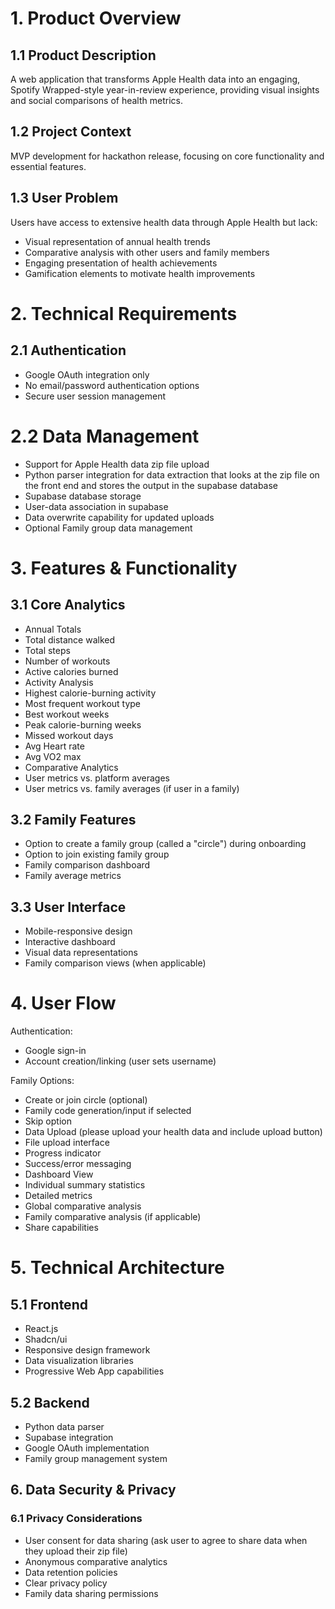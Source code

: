 <title>Product Requirements Document: Health Year in Review</title>

# 1. Product Overview

## 1.1 Product Description

A web application that transforms Apple Health data into an engaging, Spotify Wrapped-style year-in-review experience, providing visual insights and social comparisons of health metrics.

## 1.2 Project Context
MVP development for hackathon release, focusing on core functionality and essential features.

## 1.3 User Problem

Users have access to extensive health data through Apple Health but lack:
- Visual representation of annual health trends
- Comparative analysis with other users and family members
- Engaging presentation of health achievements
- Gamification elements to motivate health improvements

# 2. Technical Requirements

## 2.1 Authentication
- Google OAuth integration only
- No email/password authentication options
- Secure user session management

# 2.2 Data Management
- Support for Apple Health data zip file upload
- Python parser integration for data extraction that looks at the zip file on the front end and stores the output in the supabase database
- Supabase database storage
- User-data association in supabase
- Data overwrite capability for updated uploads
- Optional Family group data management

# 3. Features & Functionality

## 3.1 Core Analytics
- Annual Totals
- Total distance walked
- Total steps
- Number of workouts
- Active calories burned
- Activity Analysis
- Highest calorie-burning activity
- Most frequent workout type
- Best workout weeks
- Peak calorie-burning weeks
- Missed workout days
- Avg Heart rate
- Avg VO2 max
- Comparative Analytics
- User metrics vs. platform averages
- User metrics vs. family averages (if user in a family)

## 3.2 Family Features
- Option to create a family group (called a "circle") during onboarding
- Option to join existing family group
- Family comparison dashboard
- Family average metrics

## 3.3 User Interface
- Mobile-responsive design
- Interactive dashboard
- Visual data representations
- Family comparison views (when applicable)

# 4. User Flow

Authentication:
- Google sign-in
- Account creation/linking (user sets username)

Family Options:
- Create or join circle (optional)
- Family code generation/input if selected
- Skip option
- Data Upload (please upload your health data and include upload button)
- File upload interface
- Progress indicator
- Success/error messaging
- Dashboard View
- Individual summary statistics
- Detailed metrics
- Global comparative analysis
- Family comparative analysis (if applicable)
- Share capabilities

# 5. Technical Architecture

## 5.1 Frontend
- React.js
- Shadcn/ui
- Responsive design framework
- Data visualization libraries
- Progressive Web App capabilities

## 5.2 Backend
- Python data parser
- Supabase integration
- Google OAuth implementation
- Family group management system

## 6. Data Security & Privacy

### 6.1 Privacy Considerations
- User consent for data sharing (ask user to agree to share data when they upload their zip file)
- Anonymous comparative analytics
- Data retention policies
- Clear privacy policy
- Family data sharing permissions